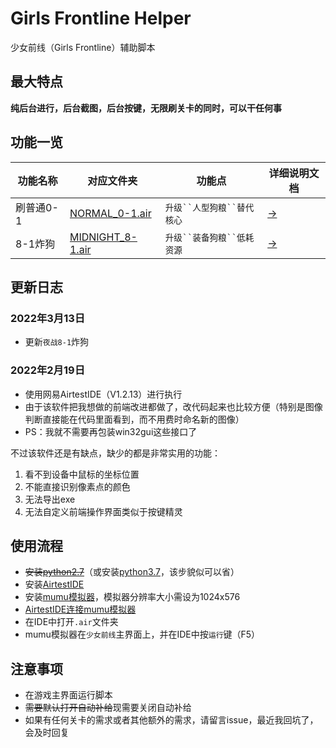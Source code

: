# Girls Frontline Helper

少女前线（Girls Frontline）辅助脚本

## 最大特点

**纯后台进行，后台截图，后台按键，无限刷关卡的同时，可以干任何事**

## 功能一览

| 功能名称 | 对应文件夹 | 功能点 | 详细说明文档 |
| --- | --- | --- | --- |
| 刷普通0-1 | [NORMAL_0-1.air](NORMAL_0-1.air) | `升级``人型狗粮``替代核心` | [→](NORMAL_0-1.air/README.md) |
| 8-1炸狗 | [MIDNIGHT_8-1.air](MIDNIGHT_8-1.air) | `升级``装备狗粮``低耗资源` | [→](MIDNIGHT_8-1.air/README.md) |

## 更新日志

### 2022年3月13日

- 更新`夜战8-1`炸狗

### 2022年2月19日

- 使用网易AirtestIDE（V1.2.13）进行执行
- 由于该软件把我想做的前端改进都做了，改代码起来也比较方便（特别是图像判断直接能在代码里面看到，而不用费时命名新的图像）
- PS：我就不需要再包装win32gui这些接口了

不过该软件还是有缺点，缺少的都是非常实用的功能：

1. 看不到设备中鼠标的坐标位置
2. 不能直接识别像素点的颜色
3. 无法导出exe
4. 无法自定义前端操作界面类似于按键精灵

## 使用流程

- ~~安装[python2.7](https://www.python.org/ftp/python/2.7.16/python-2.7.16.amd64.msi)~~（或安装[python3.7](https://www.python.org/ftp/python/3.7.9/python-3.7.9-amd64.exe)，该步貌似可以省）
- 安装[AirtestIDE](https://airtest.netease.com/changelog.html)
- 安装[mumu模拟器](https://mumu.163.com/)，模拟器分辨率大小需设为1024x576
- [AirtestIDE连接mumu模拟器](https://airtest.doc.io.netease.com/IDEdocs/3.2device_connection/2_emulator_connection/)
- 在IDE中打开`.air`文件夹
- mumu模拟器在`少女前线`主界面上，并在IDE中按`运行`键（F5）

## 注意事项

- 在游戏主界面运行脚本
- ~~需要默认打开自动补给~~现需要关闭自动补给
- 如果有任何关卡的需求或者其他额外的需求，请留言issue，最近我回坑了，会及时回复
